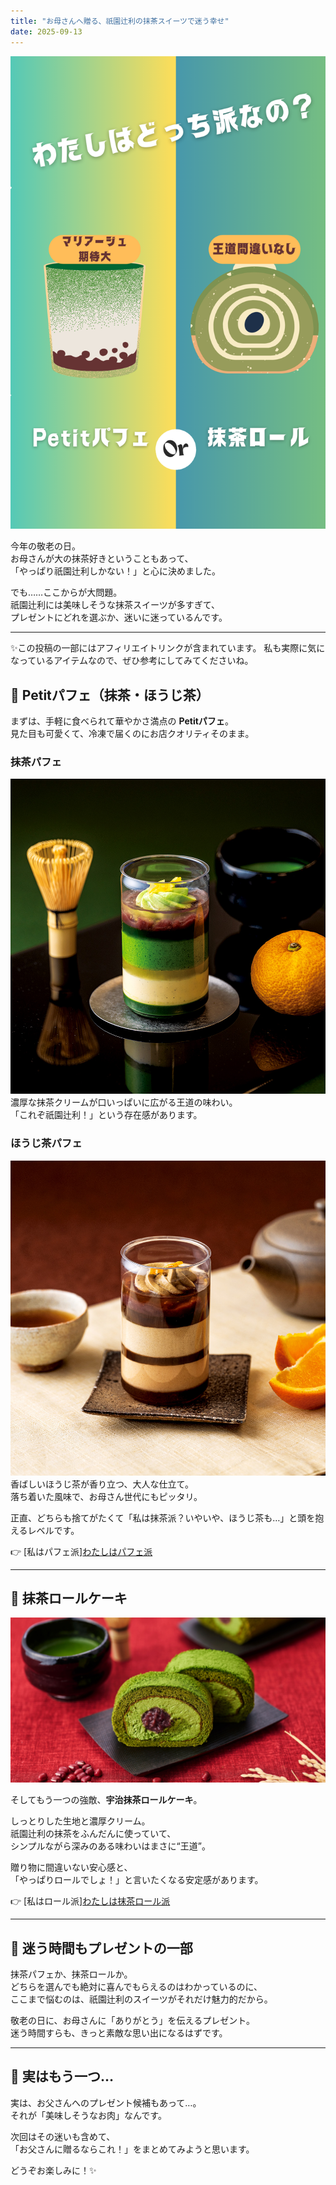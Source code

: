 ```yaml
---
title: "お母さんへ贈る、祇園辻利の抹茶スイーツで迷う幸せ"
date: 2025-09-13
---
```


![私はどっち派？](./giontsujiri-choice.png)

今年の敬老の日。  
お母さんが大の抹茶好きということもあって、  
「やっぱり祇園辻利しかない！」と心に決めました。  

でも……ここからが大問題。  
祇園辻利には美味しそうな抹茶スイーツが多すぎて、  
プレゼントにどれを選ぶか、迷いに迷っているんです。  

---
✨この投稿の一部にはアフィリエイトリンクが含まれています。 私も実際に気になっているアイテムなので、ぜひ参考にしてみてくださいね。


## 🌱 Petitパフェ（抹茶・ほうじ茶）

まずは、手軽に食べられて華やかさ満点の **Petitパフェ**。  
見た目も可愛くて、冷凍で届くのにお店クオリティそのまま。  


### 抹茶パフェ

![Petitパフェ 抹茶](./petit-parfait-matcha.jpg)  
濃厚な抹茶クリームが口いっぱいに広がる王道の味わい。  
「これぞ祇園辻利！」という存在感があります。  

### ほうじ茶パフェ

![Petitパフェ ほうじ茶](./petit-parfait-houjicha.jpg)  
香ばしいほうじ茶が香り立つ、大人な仕立て。  
落ち着いた風味で、お母さん世代にもピッタリ。  

正直、どちらも捨てがたくて「私は抹茶派？いやいや、ほうじ茶も…」と頭を抱えるレベルです。  


👉 [私はパフェ派]<a href="https://px.a8.net/svt/ejp?a8mat=45DVYB+2D5122+5E0Q+BW8O2&a8ejpredirect=https%3A%2F%2Fshop.giontsujiri.co.jp%2Fcollections%2Fpetit-parfait%2Fproducts%2F15001" rel="nofollow">わたしはパフェ派</a>
<img border="0" width="1" height="1" src="https://www10.a8.net/0.gif?a8mat=45DVYB+2D5122+5E0Q+BW8O2" alt="">


---

## 🍰 抹茶ロールケーキ

![抹茶ロール](./matcha-roll.jpg)

そしてもう一つの強敵、**宇治抹茶ロールケーキ**。  

しっとりした生地と濃厚クリーム。  
祇園辻利の抹茶をふんだんに使っていて、  
シンプルながら深みのある味わいはまさに“王道”。  

贈り物に間違いない安心感と、  
「やっぱりロールでしょ！」と言いたくなる安定感があります。


👉 [私はロール派]<a href="https://px.a8.net/svt/ejp?a8mat=45DVYB+2D5122+5E0Q+BW8O2&a8ejpredirect=https%3A%2F%2Fshop.giontsujiri.co.jp%2Fproducts%2F15104" rel="nofollow">わたしは抹茶ロール派</a>
<img border="0" width="1" height="1" src="https://www11.a8.net/0.gif?a8mat=45DVYB+2D5122+5E0Q+BW8O2" alt="">


---

## 🎁 迷う時間もプレゼントの一部

抹茶パフェか、抹茶ロールか。  
どちらを選んでも絶対に喜んでもらえるのはわかっているのに、  
ここまで悩むのは、祇園辻利のスイーツがそれだけ魅力的だから。  

敬老の日に、お母さんに「ありがとう」を伝えるプレゼント。  
迷う時間すらも、きっと素敵な思い出になるはずです。  


---


## 🍖 実はもう一つ…

実は、お父さんへのプレゼント候補もあって…。  
それが「美味しそうなお肉」なんです。  

次回はその迷いも含めて、  
「お父さんに贈るならこれ！」をまとめてみようと思います。  

どうぞお楽しみに！✨





